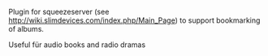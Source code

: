 Plugin for squeezeserver (see http://wiki.slimdevices.com/index.php/Main_Page) to support bookmarking of albums.

Useful für audio books and radio dramas 
